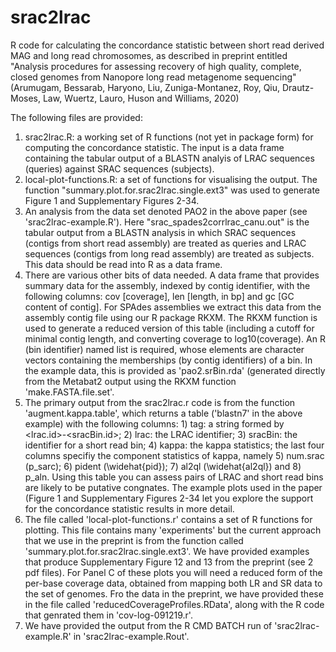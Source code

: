 # srac2lrac
R code for calculating the concordance statistic between short read derived MAG and long read chromosomes, as described in preprint entitled "Analysis procedures for assessing recovery of high quality, complete, closed genomes from Nanopore long read metagenome sequencing" (Arumugam, Bessarab, Haryono, Liu, Zuniga-Montanez, Roy, Qiu, Drautz-Moses, Law, Wuertz, Lauro, Huson and Williams, 2020)

The following files are provided:
1. srac2lrac.R: a working set of R functions (not yet in package form) for computing the concordance statistic. The input is a data frame containing the tabular output of a BLASTN analyis of LRAC sequences (queries) against SRAC sequences (subjects).
2. local-plot-functions.R: a set of functions for visualising the output. The function "summary.plot.for.srac2lrac.single.ext3" was used to generate Figure 1 and Supplementary Figures 2-34.
3. An analysis from the data set denoted PAO2 in the above paper (see 'srac2lrac-example.R'). Here "srac_spades2corrlrac_canu.out" is the tabular output from a BLASTN analysis in which SRAC sequences (contigs from short read assembly) are treated as queries and LRAC sequences (contigs from long read assembly) are treated as subjects. This data should be read into R as a data frame.
4. There are various other bits of data needed. A data frame that provides summary data for the assembly, indexed by contig identifier, with the following columns: cov [coverage], len [length, in bp] and gc [GC content of contig]. For SPAdes assemblies we extract this data from the assembly contig file using our R package RKXM. The RKXM function is used to generate a reduced version of this table (including a cutoff for minimal contig length, and converting coverage to log10(coverage). An R (bin identifier) named list is required, whose elements are character vectors containing the memberships (by contig identifiers) of a bin. In the example data, this is provided as 'pao2.srBin.rda' (generated directly from the Metabat2 output using the RKXM function 'make.FASTA.file.set'.
5. The primary output from the srac2lrac.r code is from the function 'augment.kappa.table', which returns a table ('blastn7' in the above example) with the following columns: 1) tag: a string formed by <lrac.id>-<sracBin.id>; 2) lrac: the LRAC identifier; 3) sracBin: the identifier for a short read bin; 4) kappa: the kappa statistics; the last four columns specifiy the component statistics of kappa, namely 5) num.srac (p_sarc); 6) pident (\widehat{pid}); 7) al2ql (\widehat{al2ql}) and 8) p_aln. Using this table you can assess pairs of LRAC and short read bins are likely to be putative congnates. The example plots used in the paper (Figure 1 and Supplementary Figures 2-34 let you explore the support for the concordance statistic results in more detail.
6. The file called 'local-plot-functions.r' contains a set of R functions for plotting. This file contains many 'experiments' but the current approach that we use in the preprint is from the function called 'summary.plot.for.srac2lrac.single.ext3'. We have provided examples that produce Supplementary Figure 12 and 13 from the preprint (see 2 pdf files). For Panel C of these plots you will need a reduced form of the per-base coverage data, obtained from mapping both LR and SR data to the set of genomes. Fro the data in the preprint, we have provided these in the file called 'reducedCoverageProfiles.RData', along with the R code that genrated them in 'cov-log-091219.r'.
7. We have provided the output from the R CMD BATCH run of 'srac2lrac-example.R' in 'srac2lrac-example.Rout'.

